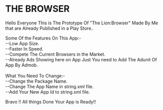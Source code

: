 # THE BROWSER 
Hello Everyone This is The Prototype Of "The Lion:Browser" Made By Me that are Already Published in a Play Store..<br/>

Some Of the Features On This App:-<br/>
--Low App Size.<br/>
--Faster In Speed.<br/>
--Compete The Current Browsers in the Market.<br/>
--Already Ads Showing here on App Just You need to Add The Adunit Of App By Admob.<br/>
<br/>
What You Need To Change:-</br>
--Change the Package Name.</br>
--Change The App Name in string.xml file.<br/>
--Add Your New App Id to string.xml file.<br/>


Bravo !! All things Done Your App is Ready!!

